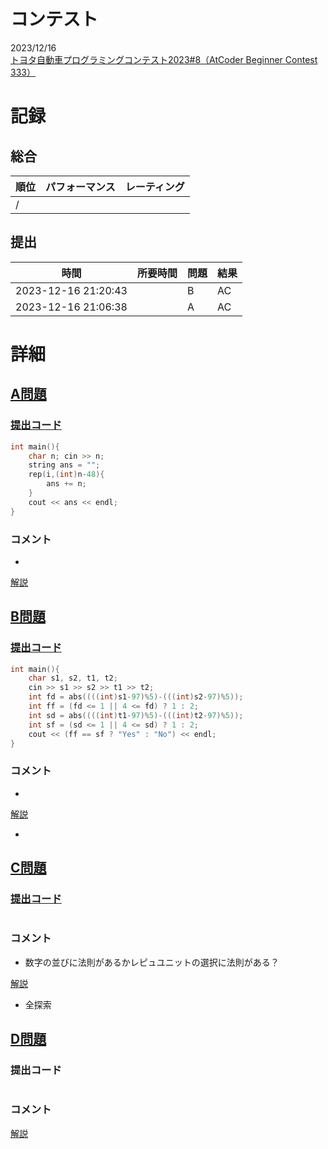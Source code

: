 # コンテスト
2023/12/16<br>
[トヨタ自動車プログラミングコンテスト2023#8（AtCoder Beginner Contest 333）](https://atcoder.jp/contests/abc333)

# 記録
## 総合
|  順位  |  パフォーマンス  | レーティング |
| ---- | ---- | ---- |
|   /   |  |  |

## 提出
|  時間  |  所要時間  |  問題  | 結果 |
| ---- | ---- | ---- | ---- |
| 2023-12-16 21:20:43 |  | B | AC |
| 2023-12-16 21:06:38 |  | A | AC |


# 詳細
## [A問題](https://atcoder.jp/contests/abc333/tasks/abc333_a)
### [提出コード](https://atcoder.jp/contests/abc333/submissions/48543205)
```c++
int main(){
    char n; cin >> n;
    string ans = "";
    rep(i,(int)n-48){
        ans += n;
    }
    cout << ans << endl;
}   
```

### コメント

* 

[解説](https://atcoder.jp/contests/abc333/editorial/7960)


## [B問題](https://atcoder.jp/contests/abc333/tasks/abc333_b)
### [提出コード](https://atcoder.jp/contests/abc333/submissions/48557075)
```c++
int main(){
    char s1, s2, t1, t2;
    cin >> s1 >> s2 >> t1 >> t2;
    int fd = abs((((int)s1-97)%5)-(((int)s2-97)%5));
    int ff = (fd <= 1 || 4 <= fd) ? 1 : 2;
    int sd = abs((((int)t1-97)%5)-(((int)t2-97)%5));
    int sf = (sd <= 1 || 4 <= sd) ? 1 : 2;
    cout << (ff == sf ? "Yes" : "No") << endl;
} 
```

### コメント

* 

[解説](https://atcoder.jp/contests/abc333/editorial/7978)

* 


## [C問題](https://atcoder.jp/contests/abc333/tasks/abc333_c)
### [提出コード]()

```c++

```

### コメント
* 数字の並びに法則があるかレピュユニットの選択に法則がある？

[解説](https://atcoder.jp/contests/abc333/editorial/7979)

* 全探索


## [D問題]()
### 提出コード

```c++

```

### コメント

[解説]()

